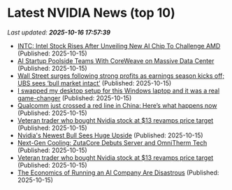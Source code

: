 # Latest NVIDIA News (top 10)
_Last updated: **2025-10-16 17:57:39**_

- [INTC: Intel Stock Rises After Unveiling New AI Chip To Challenge AMD](https://finance.yahoo.com/news/intc-intel-stock-rises-unveiling-175527378.html) (Published: 2025-10-15)
- [AI Startup Poolside Teams With CoreWeave on Massive Data Center](https://financialpost.com/pmn/business-pmn/ai-startup-poolside-teams-with-coreweave-on-massive-data-center) (Published: 2025-10-15)
- [Wall Street surges following strong profits as earnings season kicks off; UBS sees ‘bull market intact’](https://fortune.com/2025/10/15/wall-street-surges-strong-profits-ubs-sees-bull-market-intact/) (Published: 2025-10-15)
- [I swapped my desktop setup for this Windows laptop and it was a real game-changer](https://www.zdnet.com/article/i-swapped-my-desktop-setup-for-this-windows-laptop-and-it-was-a-real-game-changer/) (Published: 2025-10-15)
- [Qualcomm just crossed a red line in China: Here’s what happens now](https://www.thestreet.com/automotive/qualcomm-just-crossed-a-red-line-in-china-heres-what-happens-now) (Published: 2025-10-15)
- [Veteran trader who bought Nvidia stock at $13 revamps price target](https://biztoc.com/x/8afd70504fb2d9aa) (Published: 2025-10-15)
- [Nvidia's Newest Bull Sees Huge Upside](https://finance.yahoo.com/video/nvidias-newest-bull-sees-huge-171414358.html) (Published: 2025-10-15)
- [Next-Gen Cooling: ZutaCore Debuts Server and OmniTherm Tech](https://www.storagereview.com/news/next-gen-cooling-zutacore-debuts-server-and-omnitherm-tech) (Published: 2025-10-15)
- [Veteran trader who bought Nvidia stock at $13 revamps price target](https://consent.yahoo.com/v2/collectConsent?sessionId=1_cc-session_55a72224-7acc-4b99-aa24-6e91d70b10b4) (Published: 2025-10-15)
- [The Economics of Running an AI Company Are Disastrous](https://futurism.com/artificial-intelligence/economics-running-ai-company-disastrous) (Published: 2025-10-15)
